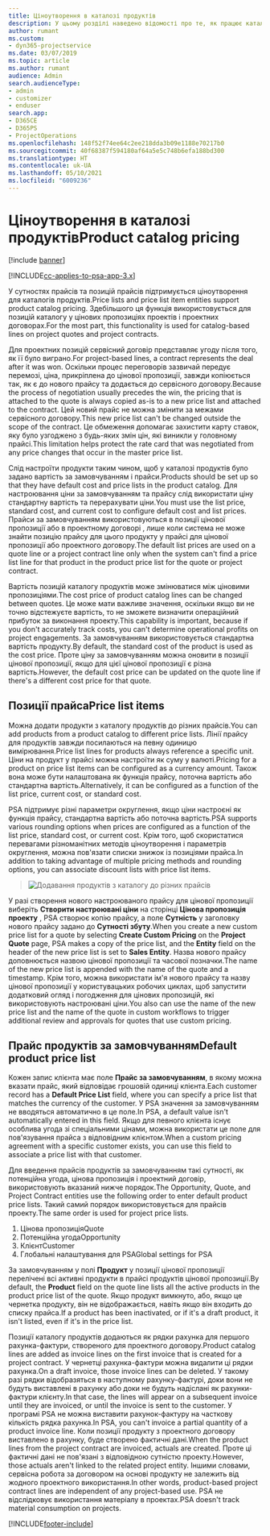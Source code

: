 ```yaml
---
title: Ціноутворення в каталозі продуктів
description: У цьому розділі наведено відомості про те, як працює каталог продуктів у Dynamics 365 Project Service Automation (PSA).
author: rumant
ms.custom:
- dyn365-projectservice
ms.date: 03/07/2019
ms.topic: article
ms.author: rumant
audience: Admin
search.audienceType:
- admin
- customizer
- enduser
search.app:
- D365CE
- D365PS
- ProjectOperations
ms.openlocfilehash: 148f52f74ee64c2ee218dda3b09e1188e70217b0
ms.sourcegitcommit: 40f68387f594180af64a5e5c748b6efa188bd300
ms.translationtype: HT
ms.contentlocale: uk-UA
ms.lasthandoff: 05/10/2021
ms.locfileid: "6009236"
---
```

# <a name="product-catalog-pricing"></a><span data-ttu-id="069c7-103">Ціноутворення в каталозі продуктів</span><span class="sxs-lookup"><span data-stu-id="069c7-103">Product catalog pricing</span></span> 

[!include [banner](../includes/psa-now-project-operations.md)]

[!INCLUDE[cc-applies-to-psa-app-3.x](../includes/cc-applies-to-psa-app-3x.md)]


<span data-ttu-id="069c7-104">У сутностях прайсів та позицій прайсів підтримується ціноутворення для каталогів продуктів.</span><span class="sxs-lookup"><span data-stu-id="069c7-104">Price lists and price list item entities support product catalog pricing.</span></span> <span data-ttu-id="069c7-105">Здебільшого ця функція використовується для позицій каталогу у цінових пропозиціях проектів і проектних договорах.</span><span class="sxs-lookup"><span data-stu-id="069c7-105">For the most part, this functionality is used for catalog-based lines on project quotes and project contracts.</span></span>

<span data-ttu-id="069c7-106">Для проектних позицій сервісний договір представляє угоду після того, як її було виграно.</span><span class="sxs-lookup"><span data-stu-id="069c7-106">For project-based lines, a contract represents the deal after it was won.</span></span> <span data-ttu-id="069c7-107">Оскільки процес переговорів зазвичай передує перемозі, ціна, прикріплена до цінової пропозиції, завжди копіюється так, як є до нового прайсу та додається до сервісного договору.</span><span class="sxs-lookup"><span data-stu-id="069c7-107">Because the process of negotiation usually precedes the win, the pricing that is attached to the quote is always copied as-is to a new price list and attached to the contract.</span></span> <span data-ttu-id="069c7-108">Цей новий прайс не можна змінити за межами сервісного договору.</span><span class="sxs-lookup"><span data-stu-id="069c7-108">This new price list can't be changed outside the scope of the contract.</span></span> <span data-ttu-id="069c7-109">Це обмеження допомагає захистити карту ставок, яку було узгоджено з будь-яких змін цін, які виникли у головному прайсі.</span><span class="sxs-lookup"><span data-stu-id="069c7-109">This limitation helps protect the rate card that was negotiated from any price changes that occur in the master price list.</span></span>

<span data-ttu-id="069c7-110">Слід настроїти продукти таким чином, щоб у каталозі продуктів було задано вартість за замовчуванням і прайси.</span><span class="sxs-lookup"><span data-stu-id="069c7-110">Products should be set up so that they have default cost and price lists in the product catalog.</span></span> <span data-ttu-id="069c7-111">Для настроювання ціни за замовчуванням та прайсу слід використати ціну стандартну вартість та перерахувати ціни.</span><span class="sxs-lookup"><span data-stu-id="069c7-111">You must use the list price, standard cost, and current cost to configure default cost and list prices.</span></span> <span data-ttu-id="069c7-112">Прайси за замовчуванням використовуються в позиції цінової пропозиції або в проектному договорі , лише коли система не може знайти позицію прайсу для цього продукту у прайсі для цінової пропозиції або проектного договору.</span><span class="sxs-lookup"><span data-stu-id="069c7-112">The default list prices are used on a quote line or a project contract line only when the system can't find a price list line for that product in the product price list for the quote or project contract.</span></span>

<span data-ttu-id="069c7-113">Вартість позицій каталогу продуктів може змінюватися між ціновими пропозиціями.</span><span class="sxs-lookup"><span data-stu-id="069c7-113">The cost price of product catalog lines can be changed between quotes.</span></span> <span data-ttu-id="069c7-114">Це може мати важливе значення, оскільки якщо ви не точно відстежуєте вартість, то не зможете визначити операційний прибуток за виконання проекту.</span><span class="sxs-lookup"><span data-stu-id="069c7-114">This capability is important, because if you don't accurately track costs, you can't determine operational profits on project engagements.</span></span> <span data-ttu-id="069c7-115">За замовчуванням використовується стандартна вартість продукту.</span><span class="sxs-lookup"><span data-stu-id="069c7-115">By default, the standard cost of the product is used as the cost price.</span></span> <span data-ttu-id="069c7-116">Проте ціну за замовчуванням можна оновити в позиції цінової пропозиції, якщо для цієї цінової пропозиції є різна вартість.</span><span class="sxs-lookup"><span data-stu-id="069c7-116">However, the default cost price can be updated on the quote line if there's a different cost price for that quote.</span></span>

## <a name="price-list-items"></a><span data-ttu-id="069c7-117">Позиції прайса</span><span class="sxs-lookup"><span data-stu-id="069c7-117">Price list items</span></span>

<span data-ttu-id="069c7-118">Можна додати продукти з каталогу продуктів до різних прайсів.</span><span class="sxs-lookup"><span data-stu-id="069c7-118">You can add products from a product catalog to different price lists.</span></span> <span data-ttu-id="069c7-119">Лінії прайсу для продуктів завжди посилаються на певну одиницю вимірювання.</span><span class="sxs-lookup"><span data-stu-id="069c7-119">Price list lines for products always reference a specific unit.</span></span> <span data-ttu-id="069c7-120">Ціни на продукт у прайсі можна настроїти як суму у валюті.</span><span class="sxs-lookup"><span data-stu-id="069c7-120">Pricing for a product on price list items can be configured as a currency amount.</span></span> <span data-ttu-id="069c7-121">Також вона може бути налаштована як функція прайсу, поточна вартість або стандартна вартість.</span><span class="sxs-lookup"><span data-stu-id="069c7-121">Alternatively, it can be configured as a function of the list price, current cost, or standard cost.</span></span>

<span data-ttu-id="069c7-122">PSA підтримує різні параметри округлення, якщо ціни настроєні як функція прайсу, стандартна вартість або поточна вартість.</span><span class="sxs-lookup"><span data-stu-id="069c7-122">PSA supports various rounding options when prices are configured as a function of the list price, standard cost, or current cost.</span></span> <span data-ttu-id="069c7-123">Крім того, щоб скористатися перевагами різноманітних методів ціноутворення і параметрів округлення, можна пов'язати списки знижок із позиціями прайса.</span><span class="sxs-lookup"><span data-stu-id="069c7-123">In addition to taking advantage of multiple pricing methods and rounding options, you can associate discount lists with price list items.</span></span> 

> ![Додавання продуктів з каталогу до різних прайсів](media/basic-guide-16.png)

<span data-ttu-id="069c7-125">У разі створення нового настроюваного прайсу для цінової пропозиції виберіть **Створити настроювані ціни** на сторінці **Цінова пропозиція проекту** , PSA створює копію прайсу, а поле **Сутність** у заголовку нового прайсу задано до **Сутності збуту**.</span><span class="sxs-lookup"><span data-stu-id="069c7-125">When you create a new custom price list for a quote by selecting **Create Custom Pricing** on the **Project Quote** page, PSA makes a copy of the price list, and the **Entity** field on the header of the new price list is set to **Sales Entity**.</span></span> <span data-ttu-id="069c7-126">Назва нового прайсу доповнюється назвою цінової пропозиції та часової позначки.</span><span class="sxs-lookup"><span data-stu-id="069c7-126">The name of the new price list is appended with the name of the quote and a timestamp.</span></span> <span data-ttu-id="069c7-127">Крім того, можна використати ім'я нового прайсу та назву цінової пропозиції у користувацьких робочих циклах, щоб запустити додатковий огляд і погодження для цінових пропозицій, які використовують настроювані ціни.</span><span class="sxs-lookup"><span data-stu-id="069c7-127">You also can use the name of the new price list and the name of the quote in custom workflows to trigger additional review and approvals for quotes that use custom pricing.</span></span>

 
## <a name="default-product-price-list"></a><span data-ttu-id="069c7-128">Прайс продуктів за замовчуванням</span><span class="sxs-lookup"><span data-stu-id="069c7-128">Default product price list</span></span>
<span data-ttu-id="069c7-129">Кожен запис клієнта має поле **Прайс за замовчуванням**, в якому можна вказати прайс, який відповідає грошовій одиниці клієнта.</span><span class="sxs-lookup"><span data-stu-id="069c7-129">Each customer record has a **Default Price List** field, where you can specify a price list that matches the currency of the customer.</span></span> <span data-ttu-id="069c7-130">У PSA значення за замовчуванням не вводяться автоматично в це поле.</span><span class="sxs-lookup"><span data-stu-id="069c7-130">In PSA, a default value isn't automatically entered in this field.</span></span> <span data-ttu-id="069c7-131">Якщо для певного клієнта існує особлива угода зі спеціальними цінами, можна використати це поле для пов'язування прайса з відповідним клієнтом.</span><span class="sxs-lookup"><span data-stu-id="069c7-131">When a custom pricing agreement with a specific customer exists, you can use this field to associate a price list with that customer.</span></span>

<span data-ttu-id="069c7-132">Для введення прайсів продуктів за замовчуванням такі сутності, як потенційна угода, цінова пропозиція і проектний договір, використовують вказаний нижче порядок.</span><span class="sxs-lookup"><span data-stu-id="069c7-132">The Opportunity, Quote, and Project Contract entities use the following order to enter default product price lists.</span></span> <span data-ttu-id="069c7-133">Такий самий порядок використовується для прайсів проекту.</span><span class="sxs-lookup"><span data-stu-id="069c7-133">The same order is used for project price lists.</span></span>

1.  <span data-ttu-id="069c7-134">Цінова пропозиція</span><span class="sxs-lookup"><span data-stu-id="069c7-134">Quote</span></span>
2.  <span data-ttu-id="069c7-135">Потенційна угода</span><span class="sxs-lookup"><span data-stu-id="069c7-135">Opportunity</span></span>
3.  <span data-ttu-id="069c7-136">Клієнт</span><span class="sxs-lookup"><span data-stu-id="069c7-136">Customer</span></span>
4.  <span data-ttu-id="069c7-137">Глобальні налаштування для PSA</span><span class="sxs-lookup"><span data-stu-id="069c7-137">Global settings for PSA</span></span>

<span data-ttu-id="069c7-138">За замовчуванням у полі **Продукт** у позиції цінової пропозиції перелічені всі активні продукти в прайсі продуктів цінової пропозиції.</span><span class="sxs-lookup"><span data-stu-id="069c7-138">By default, the **Product** field on the quote line lists all the active products in the product price list of the quote.</span></span> <span data-ttu-id="069c7-139">Якщо продукт вимкнуто, або, якщо це чернетка продукту, він не відображається, навіть якщо він входить до списку прайса.</span><span class="sxs-lookup"><span data-stu-id="069c7-139">If a product has been inactivated, or if it's a draft product, it isn't listed, even if it's in the price list.</span></span> 

<span data-ttu-id="069c7-140">Позиції каталогу продуктів додаються як рядки рахунка для першого рахунка-фактури, створеного для проектного договору.</span><span class="sxs-lookup"><span data-stu-id="069c7-140">Product catalog lines are added as invoice lines on the first invoice that is created for a project contract.</span></span> <span data-ttu-id="069c7-141">У чернетці рахунка-фактури можна видалити ці рядки рахунка.</span><span class="sxs-lookup"><span data-stu-id="069c7-141">On a draft invoice, those invoice lines can be deleted.</span></span> <span data-ttu-id="069c7-142">У такому разі рядки відобразяться в наступному рахунку-фактурі, доки вони не будуть виставлені в рахунку або доки не будуть надіслані як рахунки-фактури клієнту.</span><span class="sxs-lookup"><span data-stu-id="069c7-142">In that case, the lines will appear on a subsequent invoice until they are invoiced, or until the invoice is sent to the customer.</span></span> <span data-ttu-id="069c7-143">У програмі PSA не можна виставити рахунок-фактуру на часткову кількість рядка рахунка.</span><span class="sxs-lookup"><span data-stu-id="069c7-143">In PSA, you can't invoice a partial quantity of a product invoice line.</span></span> <span data-ttu-id="069c7-144">Коли позиції продукту з проектного договору виставлено в рахунку, буде створено фактичні дані.</span><span class="sxs-lookup"><span data-stu-id="069c7-144">When the product lines from the project contract are invoiced, actuals are created.</span></span> <span data-ttu-id="069c7-145">Проте ці фактичні дані не пов'язані з відповідною сутністю проекту.</span><span class="sxs-lookup"><span data-stu-id="069c7-145">However, those actuals aren't linked to the related project entity.</span></span> <span data-ttu-id="069c7-146">Іншими словами, сервісна робота за договором на основі продукту не залежить від жодного проектного використання.</span><span class="sxs-lookup"><span data-stu-id="069c7-146">In other words, product-based project contract lines are independent of any project-based use.</span></span> <span data-ttu-id="069c7-147">PSA не відслідковує використання матеріалу в проектах.</span><span class="sxs-lookup"><span data-stu-id="069c7-147">PSA doesn't track material consumption on projects.</span></span>


[!INCLUDE[footer-include](../includes/footer-banner.md)]